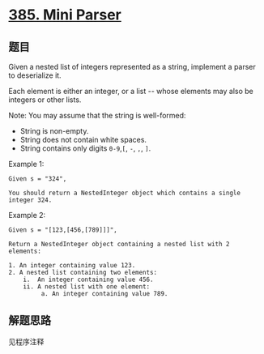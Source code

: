 # [385. Mini Parser](https://leetcode-cn.com/problems/mini-parser/)

## 题目

Given a nested list of integers represented as a string, implement a parser to deserialize it.

Each element is either an integer, or a list -- whose elements may also be integers or other lists.

Note:
You may assume that the string is well-formed:

- String is non-empty.
- String does not contain white spaces.
- String contains only digits `0-9`,`[`, `-`, `,`, `]`.

Example 1:

```text
Given s = "324",

You should return a NestedInteger object which contains a single integer 324.
```

Example 2:

```text
Given s = "[123,[456,[789]]]",

Return a NestedInteger object containing a nested list with 2 elements:

1. An integer containing value 123.
2. A nested list containing two elements:
    i.  An integer containing value 456.
    ii. A nested list with one element:
         a. An integer containing value 789.
```

## 解题思路

见程序注释
